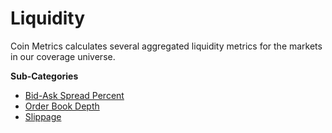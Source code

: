 # Liquidity

Coin Metrics calculates several aggregated liquidity metrics for the markets in our coverage universe.

**Sub-Categories**

* [Bid-Ask Spread Percent](bid-ask-spread.md)
* [Order Book Depth](order-book-depth.md)
* [Slippage](slippage.md)
